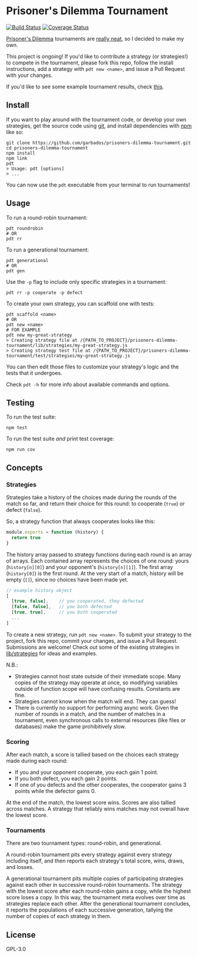 # Prisoner's Dilemma Tournament

[git]: https://git-scm.com/
[npm]: https://npmjs.com/

[![Build Status](https://travis-ci.org/garbados/prisoners-dilemma-tournament.svg)](https://travis-ci.org/garbados/prisoners-dilemma-tournament)
[![Coverage Status](https://coveralls.io/repos/github/garbados/prisoners-dilemma-tournament/badge.svg?branch=master)](https://coveralls.io/github/garbados/prisoners-dilemma-tournament?branch=master)

[Prisoner's Dilemma](http://en.wikipedia.org/wiki/Prisoner%27s_dilemma) tournaments are [really neat](http://lesswrong.com/lw/7f2/prisoners_dilemma_tournament_results/), so I decided to make my own.

This project is ongoing! If you'd like to contribute a strategy (or strategies!) to compete in the tournament, please fork this repo, follow the install instructions, add a strategy with `pdt new <name>`, and issue a Pull Request with your changes.

If you'd like to see some example tournament results, check [this](https://gist.github.com/garbados/f772bad28353df9ca2bf8ca5daafad04).

## Install

If you want to play around with the tournament code, or develop your own strategies, get the source code using [git][git], and install dependencies with [npm][npm] like so:

    git clone https://github.com/garbados/prisoners-dilemma-tournament.git
    cd prisoners-dilemma-tournament
    npm install
    npm link
    pdt
    > Usage: pdt [options]
    > ...

You can now use the `pdt` executable from your terminal to run tournaments!

## Usage

To run a round-robin tournament:

    pdt roundrobin
    # OR
    pdt rr

To run a generational tournament:

    pdt generational
    # OR
    pdt gen

Use the `-p` flag to include only specific strategies in a tournament:

    pdt rr -p cooperate -p defect

To create your own strategy, you can scaffold one with tests:

    pdt scaffold <name>
    # OR
    pdt new <name>
    # FOR EXAMPLE
    pdt new my-great-strategy
    > Creating strategy file at /{PATH_TO_PROJECT}/prisoners-dilemma-tournament/lib/strategies/my-great-strategy.js
    > Creating strategy test file at /{PATH_TO_PROJECT}/prisoners-dilemma-tournament/test/strategies/my-great-strategy.js

You can then edit those files to customize your strategy's logic and the tests that it undergoes.

Check `pdt -h` for more info about available commands and options.

## Testing

To run the test suite:

    npm test

To run the test suite *and* print test coverage:

    npm run cov

## Concepts

### Strategies

Strategies take a history of the choices made during the rounds of the match so far, and return their choice for this round: to cooperate (`true`) or defect (`false`).

So, a strategy function that always cooperates looks like this:

```javascript
module.exports = function (history) {
  return true
}
```

The history array passed to strategy functions during each round is an array of arrays. Each contained array represents the choices of one round: yours (`history[n][0]`) and your opponent's (`history[n][1]`). The first array (`history[0]`) is the first round. At the very start of a match, history will be empty (`[]`), since no choices have been made yet.

```javascript
// example history object
[
  [true, false],    // you cooperated, they defected
  [false, false],   // you both defected
  [true, true],     // you both cooperated
  ...
]
```

To create a new strategy, run `pdt new <name>`. To submit your strategy to the project, fork this repo, commit your changes, and issue a Pull Request. Submissions are welcome! Check out some of the existing strategies in [lib/strategies](https://github.com/garbados/prisoners-dilemma-tournament/tree/master/lib/strategies) for ideas and examples.

N.B.:

- Strategies cannot host state outside of their immediate scope. Many copies of the strategy may operate at once, so modifying variables outside of function scope will have confusing results. Constants are fine.
- Strategies cannot know when the match will end. They can guess!
- There is currently no support for performing async work. Given the number of rounds in a match, and the number of matches in a tournament, even synchronous calls to external resources (like files or databases) make the game prohibitively slow.

### Scoring

After each match, a score is tallied based on the choices each strategy made during each round:

- If you and your opponent cooperate, you each gain 1 point.
- If you both defect, you each gain 2 points.
- If one of you defects and the other cooperates, the cooperator gains 3 points while the defector gains 0.

At the end of the match, the lowest score wins. Scores are also tallied across matches. A strategy that reliably wins matches may not overall have the lowest score.

### Tournaments

There are two tournament types: round-robin, and generational.

A round-robin tournament pits every strategy against every strategy including itself, and then reports each strategy's total score, wins, draws, and losses.

A generational tournament pits multiple copies of participating strategies against each other in successive round-robin tournaments. The strategy with the lowest score after each round-robin gains a copy, while the highest score loses a copy. In this way, the tournament meta evolves over time as strategies replace each other. After the generational tournament concludes, it reports the populations of each successive generation, tallying the number of copies of each strategy in them.

## License

GPL-3.0
